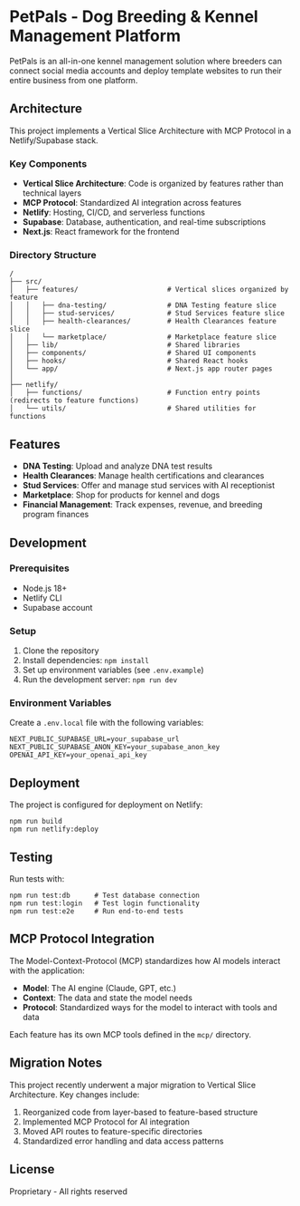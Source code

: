 # PetPals - Dog Breeding & Kennel Management Platform

PetPals is an all-in-one kennel management solution where breeders can connect social media accounts and deploy template websites to run their entire business from one platform.

## Architecture

This project implements a Vertical Slice Architecture with MCP Protocol in a Netlify/Supabase stack.

### Key Components

- **Vertical Slice Architecture**: Code is organized by features rather than technical layers
- **MCP Protocol**: Standardized AI integration across features
- **Netlify**: Hosting, CI/CD, and serverless functions
- **Supabase**: Database, authentication, and real-time subscriptions
- **Next.js**: React framework for the frontend

### Directory Structure

```
/
├── src/
│   ├── features/                      # Vertical slices organized by feature
│   │   ├── dna-testing/               # DNA Testing feature slice
│   │   ├── stud-services/             # Stud Services feature slice
│   │   ├── health-clearances/         # Health Clearances feature slice
│   │   └── marketplace/               # Marketplace feature slice
│   ├── lib/                           # Shared libraries
│   ├── components/                    # Shared UI components
│   ├── hooks/                         # Shared React hooks
│   └── app/                           # Next.js app router pages
│
├── netlify/
│   ├── functions/                     # Function entry points (redirects to feature functions)
│   └── utils/                         # Shared utilities for functions
```

## Features

- **DNA Testing**: Upload and analyze DNA test results
- **Health Clearances**: Manage health certifications and clearances
- **Stud Services**: Offer and manage stud services with AI receptionist
- **Marketplace**: Shop for products for kennel and dogs
- **Financial Management**: Track expenses, revenue, and breeding program finances

## Development

### Prerequisites

- Node.js 18+
- Netlify CLI
- Supabase account

### Setup

1. Clone the repository
2. Install dependencies: `npm install`
3. Set up environment variables (see `.env.example`)
4. Run the development server: `npm run dev`

### Environment Variables

Create a `.env.local` file with the following variables:

```
NEXT_PUBLIC_SUPABASE_URL=your_supabase_url
NEXT_PUBLIC_SUPABASE_ANON_KEY=your_supabase_anon_key
OPENAI_API_KEY=your_openai_api_key
```

## Deployment

The project is configured for deployment on Netlify:

```
npm run build
npm run netlify:deploy
```

## Testing

Run tests with:

```
npm run test:db      # Test database connection
npm run test:login   # Test login functionality
npm run test:e2e     # Run end-to-end tests
```

## MCP Protocol Integration

The Model-Context-Protocol (MCP) standardizes how AI models interact with the application:

- **Model**: The AI engine (Claude, GPT, etc.)
- **Context**: The data and state the model needs
- **Protocol**: Standardized ways for the model to interact with tools and data

Each feature has its own MCP tools defined in the `mcp/` directory.

## Migration Notes

This project recently underwent a major migration to Vertical Slice Architecture. Key changes include:

1. Reorganized code from layer-based to feature-based structure
2. Implemented MCP Protocol for AI integration
3. Moved API routes to feature-specific directories
4. Standardized error handling and data access patterns

## License

Proprietary - All rights reserved
